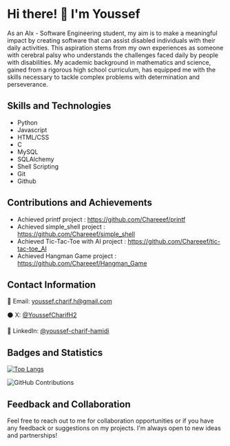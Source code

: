 # Hi there! 👋 I'm Youssef


As an Alx - Software Engineering student, my aim is to make a meaningful impact by creating software that can assist disabled individuals with their daily activities. This aspiration stems from my own experiences as someone with cerebral palsy who understands the challenges faced daily by people with disabilities. My academic background in mathematics and science, gained from a rigorous high school curriculum, has equipped me with the skills necessary to tackle complex problems with determination and perseverance.


## Skills and Technologies 

- Python
- Javascript
- HTML/CSS
- C
- MySQL
- SQLAlchemy
- Shell Scripting
- Git
- Github

## Contributions and Achievements 

- Achieved printf project : https://github.com/Chareeef/printf
- Achieved simple_shell project : https://github.com/Chareeef/simple_shell 
- Achieved Tic-Tac-Toe with AI project : https://github.com/Chareeef/tic-tac-toe_AI
- Achieved Hangman Game project : https://github.com/Chareeef/Hangman_Game

## Contact Information 

📧 Email: youssef.charif.h@gmail.com 

⚫ X: [@YoussefCharifH2](https://x.com/YoussefCharifH2) 

🔵 LinkedIn: [@youssef-charif-hamidi](https://www.linkedin.com/youssef-charif-hamidi) 

## Badges and Statistics 

[![Top Langs](https://github-readme-stats.vercel.app/api/top-langs/?username=Chareeef&layout=compact)](https://github.com/Chareeef) 

![GitHub Contributions](https://github-readme-streak-stats.herokuapp.com/?user=Chareeef) 

## Feedback and Collaboration 

Feel free to reach out to me for collaboration opportunities or if you have any feedback or suggestions on my projects. I'm always open to new ideas and partnerships!
